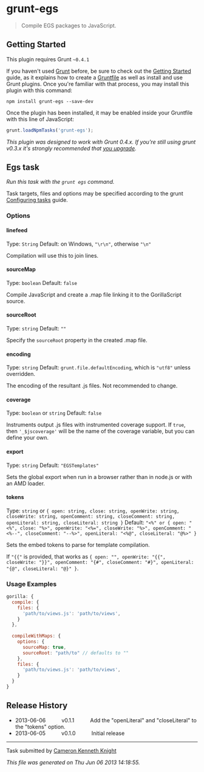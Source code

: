 # grunt-egs

> Compile EGS packages to JavaScript.



## Getting Started
This plugin requires Grunt `~0.4.1`

If you haven't used [Grunt](http://gruntjs.com/) before, be sure to check out the [Getting Started](http://gruntjs.com/getting-started) guide, as it explains how to create a [Gruntfile](http://gruntjs.com/sample-gruntfile) as well as install and use Grunt plugins. Once you're familiar with that process, you may install this plugin with this command:

```shell
npm install grunt-egs --save-dev
```

Once the plugin has been installed, it may be enabled inside your Gruntfile with this line of JavaScript:

```js
grunt.loadNpmTasks('grunt-egs');
```

*This plugin was designed to work with Grunt 0.4.x. If you're still using grunt v0.3.x it's strongly recommended that [you upgrade](http://gruntjs.com/upgrading-from-0.3-to-0.4).*


## Egs task
_Run this task with the `grunt egs` command._

Task targets, files and options may be specified according to the grunt [Configuring tasks](http://gruntjs.com/configuring-tasks) guide.

### Options

#### linefeed
Type: `String`
Default: on Windows, `"\r\n"`, otherwise `"\n"`

Compilation will use this to join lines.

#### sourceMap
Type: `boolean`
Default: `false`

Compile JavaScript and create a .map file linking it to the GorillaScript source.

#### sourceRoot
Type: `string`
Default: `""`

Specify the `sourceRoot` property in the created .map file.

#### encoding
Type: `string`
Default: `grunt.file.defaultEncoding`, which is `"utf8"` unless overridden.

The encoding of the resultant .js files. Not recommended to change.

#### coverage
Type: `boolean` or `string`
Default: `false`

Instruments output .js files with instrumented coverage support. If `true`, then `'_$jscoverage'` will be the name of the coverage variable, but you can define your own.

#### export
Type: `string`
Default: `"EGSTemplates"`

Sets the global export when run in a browser rather than in node.js or with an AMD loader.


#### tokens
Type: `string` or `{ open: string, close: string, openWrite: string, closeWrite: string, openComment: string, closeComment: string, openLiteral: string, closeLiteral: string }`
Default: `"<%" or { open: "<%", close: "%>", openWrite: "<%=", closeWrite: "%>", openComment: "<%--", closeComment: "--%>", openLiteral: "<%@", closeLiteral: "@%>" }`

Sets the embed tokens to parse for template compilation.

If `"{{"` is provided, that works as `{ open: "", openWrite: "{{", closeWrite: "}}", openComment: "{#", closeComment: "#}", openLiteral: "{@", closeLiteral: "@}" }`.
### Usage Examples

```js
gorilla: {
  compile: {
    files: {
      'path/to/views.js': 'path/to/views',
    }
  },
  
  compileWithMaps: {
    options: {
      sourceMap: true,
      sourceRoot: "path/to" // defaults to ""
    },
    files: {
      'path/to/views.js': 'path/to/views',
    }
  }
}
```


## Release History

 * 2013-06-06   v0.1.1   Add the "openLiteral" and "closeLiteral" to the "tokens" option.
 * 2013-06-05   v0.1.0   Initial release

---

Task submitted by [Cameron Kenneth Knight](http://github.com/ckknight)

*This file was generated on Thu Jun 06 2013 14:18:55.*
